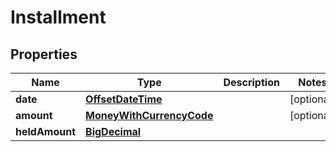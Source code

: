 
# Installment

## Properties
Name | Type | Description | Notes
------------ | ------------- | ------------- | -------------
**date** | [**OffsetDateTime**](OffsetDateTime.md) |  |  [optional]
**amount** | [**MoneyWithCurrencyCode**](MoneyWithCurrencyCode.md) |  |  [optional]
**heldAmount** | [**BigDecimal**](BigDecimal.md) |  | 



